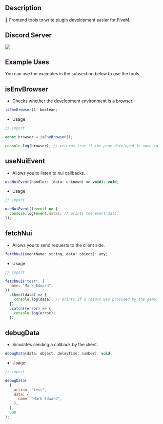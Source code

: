 ## Description

🧰 Frontend tools to write plugin development easier for FiveM.

## Discord Server

<a href="https://discord.gg/CCExrpU"><img src="https://invidget.switchblade.xyz/765378158043332618"/></a>

## Example Uses

You can use the examples in the subsection below to use the tools.

## isEnvBrowser

- Checks whether the development environment is a browser.

```javascript
isEnvBrowser(): boolean;
```

- Usage

```javascript
// import

const browser = isEnvBrowser();

console.log(browser); // returns true if the page developed is open in the browser.
```

## useNuiEvent

- Allows you to listen to nui callbacks.

```javascript
useNuiEvent(handler: (data: unknown) => void): void;
```

- Usage

```javascript
// import

useNuiEvent((event) => {
  console.log(event.data); // prints the event data.
});
```

## fetchNui

- Allows you to send requests to the client side.

```javascript
fetchNui(eventName: string, data: object): any;
```

- Usage

```javascript
// import

fetchNui("test", {
  name: "Mark Edward",
})
  .then((data) => {
    console.log(data); // prints if a return was provided by the game.
  })
  .catch((error) => {
    console.log(error);
  });
```

## debugData

- Simulates sending a callback by the client.

```javascript
debugData(data: object, delayTime: number): void;
```

- Usage

```javascript
// import

debugData(
  {
    action: "test",
    data: {
      name: "Mark Edward",
    },
  },
  500
);
```
